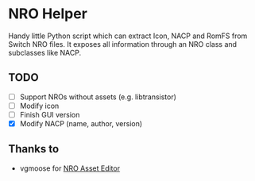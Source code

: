 NRO Helper
==========
Handy little Python script which can extract Icon, NACP and RomFS from Switch NRO files. It exposes all information through an NRO class and subclasses like NACP.

## TODO
- [ ] Support NROs without assets (e.g. libtransistor)
- [ ] Modify icon
- [ ] Finish GUI version
- [X] Modify NACP (name, author, version)

## Thanks to
* vgmoose for [NRO Asset Editor](https://github.com/vgmoose/nro-asset-editor)
